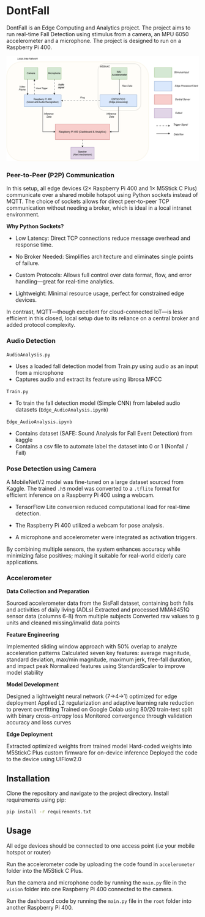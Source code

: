 # DontFall

DontFall is an Edge Computing and Analytics project. The project aims to run real-time Fall Detection using stimulus from a camera, an MPU 6050 accelerometer and a microphone. The project is designed to run on a Raspberry Pi 400.

![Architecture Diagram](assets/image.png)

### Peer-to-Peer (P2P) Communication

In this setup, all edge devices (2× Raspberry Pi 400 and 1× M5Stick C Plus) communicate over a shared mobile hotspot using Python sockets instead of MQTT. The choice of sockets allows for direct peer-to-peer TCP communication without needing a broker, which is ideal in a local intranet environment.

**Why Python Sockets?**
* Low Latency: Direct TCP connections reduce message overhead and response time.

* No Broker Needed: Simplifies architecture and eliminates single points of failure.

* Custom Protocols: Allows full control over data format, flow, and error handling—great for real-time analytics.

* Lightweight: Minimal resource usage, perfect for constrained edge devices.

In contrast, MQTT—though excellent for cloud-connected IoT—is less efficient in this closed, local setup due to its reliance on a central broker and added protocol complexity.

### Audio Detection

`AudioAnalysis.py`
- Uses a loaded fall detection model from Train.py using audio as an input from a microphone
- Captures audio and extract its feature using librosa MFCC

`Train.py`
- To train the fall detection model (Simple CNN) from labeled audio datasets (`Edge_AudioAnalysis.ipynb`) 

`Edge_AudioAnalysis.ipynb`
- Contains dataset (SAFE: Sound Analysis for Fall Event Detection) from kaggle
- Contains a csv file to automate label the dataset into 0 or 1 (Nonfall / Fall)

### Pose Detection using Camera

A MobileNetV2 model was fine-tuned on a large dataset sourced from Kaggle. The trained `.h5` model was converted to a `.tflite` format for efficient inference on a Raspberry Pi 400 using a webcam.

- TensorFlow Lite conversion reduced computational load for real-time detection.

- The Raspberry Pi 400 utilized a webcam for pose analysis.

- A microphone and accelerometer were integrated as activation triggers.

By combining multiple sensors, the system enhances accuracy while minimizing false positives; making it suitable for real-world elderly care applications.

### Accelerometer

**Data Collection and Preparation**

Sourced accelerometer data from the SisFall dataset, containing both falls and activities of daily living (ADLs)
Extracted and processed MMA8451Q sensor data (columns 6-8) from multiple subjects
Converted raw values to g units and cleaned missing/invalid data points

**Feature Engineering**

Implemented sliding window approach with 50% overlap to analyze acceleration patterns
Calculated seven key features: average magnitude, standard deviation, max/min magnitude, maximum jerk, free-fall duration, and impact peak
Normalized features using StandardScaler to improve model stability

**Model Development**

Designed a lightweight neural network (7→4→1) optimized for edge deployment
Applied L2 regularization and adaptive learning rate reduction to prevent overfitting
Trained on Google Colab using 80/20 train-test split with binary cross-entropy loss
Monitored convergence through validation accuracy and loss curves

**Edge Deployment**

Extracted optimized weights from trained model
Hard-coded weights into M5StickC Plus custom firmware for on-device inference
Deployed the code to the device using UIFlow2.0


## Installation

Clone the repository and navigate to the project directory. Install requirements using pip:

```bash
pip install -r requirements.txt
```

## Usage

All edge devices should be connected to one access point (i.e your mobile hotspot or router)

Run the accelerometer code by uploading the code found in `accelerometer` folder into the M5Stick C Plus.

Run the camera and microphone code by running the `main.py` file in the `vision` folder into one Raspberry Pi 400 connected to the camera.

Run the dashboard code by running the `main.py` file in the `root` folder into another Raspberry Pi 400.

